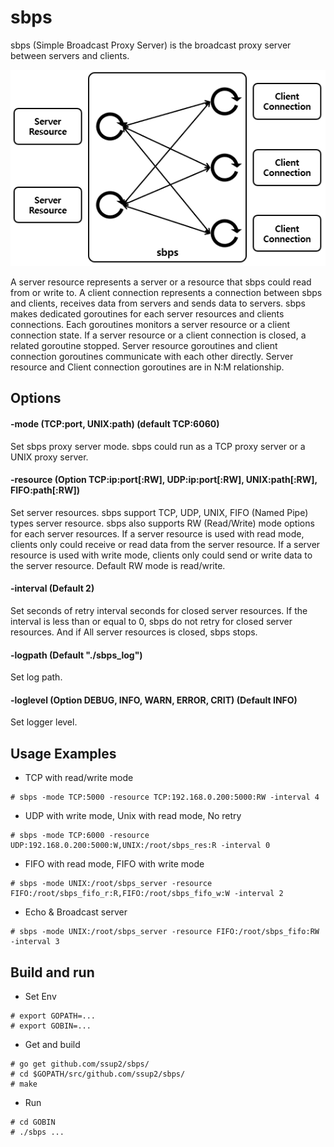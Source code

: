 # sbps

sbps (Simple Broadcast Proxy Server) is the broadcast proxy server between servers and clients.

![sbps architecture](img/sbps_architecture.PNG)

A server resource represents a server or a resource that sbps could read from or write to. A client connection represents a connection between sbps and clients, receives data from servers and sends data to servers. sbps makes dedicated goroutines for each server resources and clients connections. Each goroutines monitors a server resource or a client connection state. If a server resource or a client connection is closed, a related goroutine stopped. Server resource goroutines and client connection goroutines communicate with each other directly. Server resource and Client connection goroutines are in N:M relationship.

## Options

#### -mode (TCP:port, UNIX:path) (default TCP:6060)

Set sbps proxy server mode. sbps could run as a TCP proxy server or a UNIX proxy server.

#### -resource (Option TCP:ip:port[:RW], UDP:ip:port[:RW], UNIX:path[:RW], FIFO:path[:RW])

Set server resources. sbps support TCP, UDP, UNIX, FIFO (Named Pipe) types server resource. sbps also supports RW (Read/Write) mode options for each server resources. If a server resource is used with read mode, clients only could receive or read data from the server resource. If a server resource is used with write mode, clients only could send or write data to the server resource. Default RW mode is read/write.

#### -interval (Default 2)

Set seconds of retry interval seconds for closed server resources. If the interval is less than or equal to 0, sbps do not retry for closed server resources. And if All server resources is closed, sbps stops.

#### -logpath (Default "./sbps_log")

Set log path.

#### -loglevel (Option DEBUG, INFO, WARN, ERROR, CRIT) (Default INFO)

Set logger level.

## Usage Examples

* TCP with read/write mode
~~~
# sbps -mode TCP:5000 -resource TCP:192.168.0.200:5000:RW -interval 4
~~~

* UDP with write mode, Unix with read mode, No retry
~~~
# sbps -mode TCP:6000 -resource UDP:192.168.0.200:5000:W,UNIX:/root/sbps_res:R -interval 0
~~~

* FIFO with read mode, FIFO with write mode
~~~
# sbps -mode UNIX:/root/sbps_server -resource FIFO:/root/sbps_fifo_r:R,FIFO:/root/sbps_fifo_w:W -interval 2
~~~

* Echo & Broadcast server
~~~
# sbps -mode UNIX:/root/sbps_server -resource FIFO:/root/sbps_fifo:RW -interval 3
~~~

## Build and run

* Set Env
~~~
# export GOPATH=...
# export GOBIN=...
~~~

* Get and build
~~~
# go get github.com/ssup2/sbps/
# cd $GOPATH/src/github.com/ssup2/sbps/
# make
~~~

* Run
~~~
# cd GOBIN
# ./sbps ...
~~~

